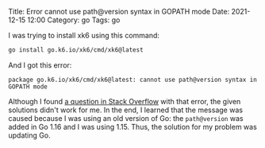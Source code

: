 Title: Error cannot use path@version syntax in GOPATH mode
Date: 2021-12-15 12:00
Category: go
Tags: go

I was trying to install xk6 using this command:

```bash
go install go.k6.io/xk6/cmd/xk6@latest
```

And I got this error:

```text
package go.k6.io/xk6/cmd/xk6@latest: cannot use path@version syntax in GOPATH mode
```

Although I found [a question in Stack
Overflow](https://stackoverflow.com/q/54415733) with that error, the given
solutions didn't work for me. In the end, I learned that the message was caused
because I was using an old version of Go: the `path@version` was added in Go
1.16 and I was using 1.15. Thus, the solution for my problem was updating Go.
